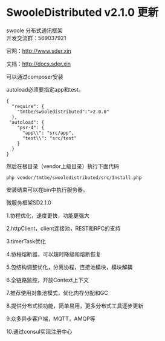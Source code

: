 # SwooleDistributed v2.1.0 更新

swoole 分布式通讯框架  
开发交流群：569037921  

官网：http://www.sder.xin

文档：http://docs.sder.xin

可以通过composer安装

autoload必须要指定app和test。
```
{
  "require": {
    "tmtbe/swooledistributed":">2.0.0"
  },
 "autoload": {
    "psr-4": {
      "app\\": "src/app",
      "test\\": "src/test"
    }
  }
}
```
然后在根目录（vendor上级目录）执行下面代码
```
php vendor/tmtbe/swooledistributed/src/Install.php
```
安装结束可以在bin中执行服务器。

微服务框架SD2.1.0

1.协程优化，速度更快，功能更强大

2.httpClient，client连接池，REST和RPC的支持

3.timerTask优化

4.协程熔断器，可以超时降级和熔断恢复

5.包结构调整优化，分离协程，连接池模块，模块解耦

6.全链路监控，开放Context上下文

7.推荐使用对象池模式，优化内存分配和GC

8.提供分布式锁功能，简单易用，更多分布式工具逐步更新

9.众多异步客户端，MQTT，AMQP等

10.通过consul实现注册中心